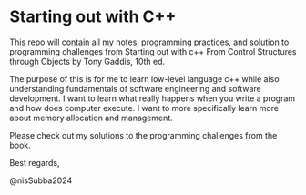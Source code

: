 # Starting out with C++ 

This repo will contain all my notes, programming practices, and solution to programming challenges from Starting out with c++ From Control Structures through Objects by Tony Gaddis, 10th ed.

The purpose of this is for me to learn low-level language c++ while also understanding fundamentals of software engineering and software development. I want to learn what really happens when you write a program and how does computer execute. I want to more specifically learn more about memory allocation and management.

Please check out my solutions to the programming challenges from the book.

Best regards,

@nisSubba2024
